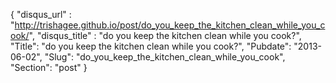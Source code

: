 {
 "disqus_url" : "http://trishagee.github.io/post/do_you_keep_the_kitchen_clean_while_you_cook/",
 "disqus_title" : "do you keep the kitchen clean while you cook?",
 "Title": "do you keep the kitchen clean while you cook?",
 "Pubdate": "2013-06-02",
 "Slug": "do_you_keep_the_kitchen_clean_while_you_cook",
 "Section": "post"
}

